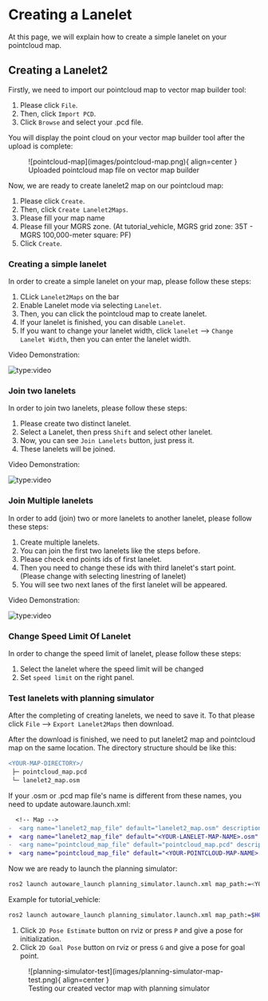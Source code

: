 # Creating a Lanelet

At this page, we will explain how to create a simple lanelet on your pointcloud map.

## Creating a Lanelet2

Firstly, we need to import our pointcloud map to vector map builder tool:

1. Please click `File`.
2. Then, click `Import PCD`.
3. Click `Browse` and select your .pcd file.

You will display the point cloud on your vector map builder tool after the upload is complete:

<figure markdown>
  ![pointcloud-map](images/pointcloud-map.png){ align=center }
  <figcaption>
    Uploaded pointcloud map file on vector map builder
  </figcaption>
</figure>

Now, we are ready to create lanelet2 map on our pointcloud map:

1. Please click `Create`.
2. Then, click `Create Lanelet2Maps`.
3. Please fill your map name
4. Please fill your MGRS zone. (At tutorial_vehicle, MGRS grid zone: 35T - MGRS 100,000-meter square: PF)
5. Click `Create`.

### Creating a simple lanelet

In order to create a simple lanelet on your map, please follow these steps:

1. CLick `Lanelet2Maps` on the bar
2. Enable Lanelet mode via selecting `Lanelet`.
3. Then, you can click the pointcloud map to create lanelet.
4. If your lanelet is finished, you can disable `Lanelet`.
5. If you want to change your lanelet width, click `lanelet` --> `Change Lanelet Width`, then you can enter the lanelet width.

Video Demonstration:

![type:video](https://youtube.com/embed/183PHi84AeU)

### Join two lanelets

In order to join two lanelets, please follow these steps:

1. Please create two distinct lanelet.
2. Select a Lanelet, then press `Shift` and select other lanelet.
3. Now, you can see `Join Lanelets` button, just press it.
4. These lanelets will be joined.

Video Demonstration:

![type:video](https://youtube.com/embed/_tHilFUKDQc)

### Join Multiple lanelets

In order to add (join) two or more lanelets to another lanelet, please follow these steps:

1. Create multiple lanelets.
2. You can join the first two lanelets like the steps before.
3. Please check end points ids of first lanelet.
4. Then you need to change these ids with third lanelet's start point. (Please change with selecting linestring of lanelet)
5. You will see two next lanes of the first lanelet will be appeared.

Video Demonstration:

![type:video](https://youtube.com/embed/l5ZnL0Cjmnk)

### Change Speed Limit Of Lanelet

In order to change the speed limit of lanelet, please follow these steps:

1. Select the lanelet where the speed limit will be changed
2. Set `speed limit` on the right panel.

### Test lanelets with planning simulator

After the completing of creating lanelets, we need to save it.
To that please click `File` --> `Export Lanelet2Maps` then download.

After the download is finished,
we need to put lanelet2 map and pointcloud map on the same location.
The directory structure should be like this:

```diff
<YOUR-MAP-DIRECTORY>/
 ├─ pointcloud_map.pcd
 └─ lanelet2_map.osm
```

If your .osm or .pcd map file's name is different from these names,
you need to update autoware.launch.xml:

```diff
  <!-- Map -->
-  <arg name="lanelet2_map_file" default="lanelet2_map.osm" description="lanelet2 map file name"/>
+  <arg name="lanelet2_map_file" default="<YOUR-LANELET-MAP-NAME>.osm" description="lanelet2 map file name"/>
-  <arg name="pointcloud_map_file" default="pointcloud_map.pcd" description="pointcloud map file name"/>
+  <arg name="pointcloud_map_file" default="<YOUR-POINTCLOUD-MAP-NAME>.pcd" description="pointcloud map file name"/>
```

Now we are ready to launch the planning simulator:

```bash
ros2 launch autoware_launch planning_simulator.launch.xml map_path:=<YOUR-MAP-FOLDER-DIR> vehicle_model:=<YOUR-VEHICLE-MODEL> sensor_model:=<YOUR-SENSOR-KIT>
```

Example for tutorial_vehicle:

```bash
ros2 launch autoware_launch planning_simulator.launch.xml map_path:=$HOME/Files/autoware_map/tutorial_map/ vehicle_model:=tutorial_vehicle sensor_model:=tutorial_vehicle_sensor_kit vehicle_id:=tutorial_vehicle
```

1. Click `2D Pose Estimate` button on rviz or press `P` and give a pose for initialization.
2. Click `2D Goal Pose` button on rviz or press `G` and give a pose for goal point.

<figure markdown>
  ![planning-simulator-test](images/planning-simulator-map-test.png){ align=center }
  <figcaption>
    Testing our created vector map with planning simulator
  </figcaption>
</figure>
